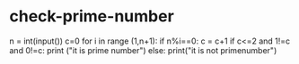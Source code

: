 # check-prime-number

n = int(input())
c=0
for i in range (1,n+1):
    if n%i==0:
        c = c+1
if c<=2 and 1!=c and 0!=c:
    print ("it is prime number")
else:
    print("it is not primenumber")
